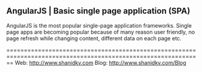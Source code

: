 <h2>AngularJS | Basic single page application (SPA)</h2>

AngularJS is the most popular single-page application frameworks. Single page apps are becoming popular because of many reason user friendly, no page refresh while changing content, different data on each page etc.

==============================================================================================================
Web: http://www.shanidkv.com
Blog: http://www.shanidkv.com/Blog
